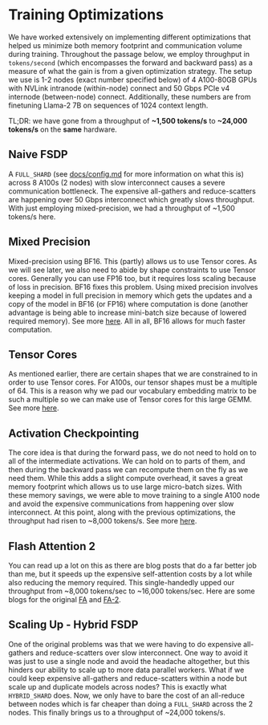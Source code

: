 # Training Optimizations

We have worked extensively on implementing different optimizations that helped us minimize both memory footprint and communication volume during training. Throughout the passage below, we employ throughput in `tokens/second` (which encompasses the forward and backward pass) as a measure of what the gain is from a given optimization strategy. The setup we use is 1-2 nodes (exact number specified below) of 4 A100-80GB GPUs with NVLink intranode (within-node) connect and 50 Gbps PCIe v4 internode (between-node) connect. Additionally, these numbers are from finetuning Llama-2 7B on sequences of 1024 context length.

TL;DR: we have gone from a throughput of **~1,500 tokens/s** to **~24,000 tokens/s** on the **same** hardware.

## Naive FSDP

A `FULL_SHARD` (see [docs/config.md](../docs/config.md) for more information on what this is) across 8 A100s (2 nodes) with slow interconnect causes a severe communication bottleneck. The expensive all-gathers and reduce-scatters are happening over 50 Gbps interconnect which greatly slows throughput. With just employing mixed-precision, we had a throughput of ~1,500 tokens/s here.

## Mixed Precision

Mixed-precision using BF16. This (partly) allows us to use Tensor cores. As we will see later, we also need to abide by shape constraints to use Tensor cores. Generally you can use FP16 too, but it requires loss scaling because of loss in precision. BF16 fixes this problem. Using mixed precision involves keeping a model in full precision in memory which gets the updates and a copy of the model in BF16 (or FP16) where computation is done (another advantage is being able to increase mini-batch size because of lowered required memory). See more [here](https://docs.nvidia.com/deeplearning/performance/mixed-precision-training/index.html). All in all, BF16 allows for much faster computation.

## Tensor Cores

As mentioned earlier, there are certain shapes that we are constrained to in order to use Tensor cores. For A100s, our tensor shapes must be a multiple of 64. This is a reason why we pad our vocabulary embedding matrix to be such a multiple so we can make use of Tensor cores for this large GEMM. See more [here](https://docs.nvidia.com/deeplearning/performance/dl-performance-matrix-multiplication/index.html#:~:text=Tensor%20Core%20requirements%20by%20cuBLAS,M%2C%20N%2C%20and%20K.&text=Always%20but%20most%20efficient%20with,on%20A100%2C%20multiples%20of%20128.&text=Multiples%20of%208-,Always%20but%20most%20efficient%20with%20multiples%20of,on%20A100%2C%20multiples%20of%2064).

## Activation Checkpointing

The core idea is that during the forward pass, we do not need to hold on to all of the intermediate activations. We can hold on to parts of them, and then during the backward pass we can recompute them on the fly as we need them. While this adds a slight compute overhead, it saves a great memory footprint which allows us to use large micro-batch sizes. With these memory savings, we were able to move training to a single A100 node and avoid the expensive communications from happening over slow interconnect. At this point, along with the previous optimizations, the throughput had risen to ~8,000 tokens/s. See more [here](https://github.com/cybertronai/gradient-checkpointing).

## Flash Attention 2

You can read up a lot on this as there are blog posts that do a far better job than me, but it speeds up the expensive self-attention costs by a lot while also reducing the memory required. This single-handedly upped our throughput from ~8,000 tokens/sec to ~16,000 tokens/sec. Here are some blogs for the original [FA](https://gordicaleksa.medium.com/eli5-flash-attention-5c44017022ad) and [FA-2](https://crfm.stanford.edu/2023/07/17/flash2.html).

## Scaling Up - Hybrid FSDP

One of the original problems was that we were having to do expensive all-gathers and reduce-scatters over slow interconnect. One way to avoid it was just to use a single node and avoid the headache altogether, but this hinders our ability to scale up to more data parallel workers. What if we could keep expensive all-gathers and reduce-scatters within a node but scale up and duplicate models across nodes? This is exactly what `HYBRID_SHARD` does. Now, we only have to bare the cost of an all-reduce between nodes which is far cheaper than doing a `FULL_SHARD` across the 2 nodes. This finally brings us to a throughput of ~24,000 tokens/s.